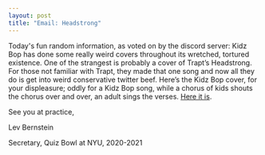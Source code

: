 ```yaml
---
layout: post
title: "Email: Headstrong"
---
```


Today's fun random information, as voted on by the discord server: Kidz Bop has done some really weird covers throughout its wretched, tortured existence. One of the strangest is probably a cover of Trapt’s Headstrong. For those not familiar with Trapt, they made that one song and now all they do is get into weird conservative twitter beef. Here’s the Kidz Bop cover, for your displeasure; oddly for a Kidz Bop song, while a chorus of kids shouts the chorus over and over, an adult sings the verses. [Here it is](https://www.youtube.com/watch?v=mNdxz1YX22g).

See you at practice,

Lev Bernstein

Secretary, Quiz Bowl at NYU, 2020-2021